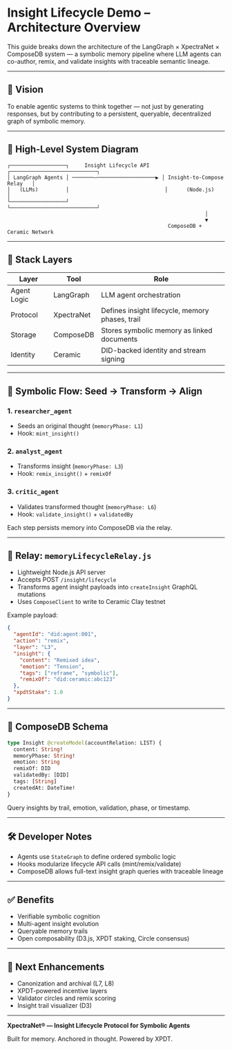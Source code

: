 
# Insight Lifecycle Demo – Architecture Overview

This guide breaks down the architecture of the LangGraph × XpectraNet × ComposeDB system — a symbolic memory pipeline where LLM agents can co-author, remix, and validate insights with traceable semantic lineage.

---

## 🧠 Vision

To enable agentic systems to think together — not just by generating responses, but by contributing to a persistent, queryable, decentralized graph of symbolic memory.

---

## 📐 High-Level System Diagram

```
┌──────────────────┐     Insight Lifecycle API     ┌────────────────────────────┐
│ LangGraph Agents │ ───────—───────────────────▶ │ Insight-to-Compose Relay   │
│   (LLMs)         │                               │      (Node.js)             │
└──────────────────┘                               └────────────────────────────┘
                                                                │
                                                                ▼
                                                    ComposeDB + Ceramic Network
```

---

## 🧱 Stack Layers

| Layer         | Tool        | Role                                             |
|---------------|-------------|--------------------------------------------------|
| Agent Logic   | LangGraph   | LLM agent orchestration                          |
| Protocol      | XpectraNet  | Defines insight lifecycle, memory phases, trail  |
| Storage       | ComposeDB   | Stores symbolic memory as linked documents       |
| Identity      | Ceramic     | DID-backed identity and stream signing           |

---

## 🔁 Symbolic Flow: Seed → Transform → Align

### 1. `researcher_agent`
- Seeds an original thought (`memoryPhase: L1`)
- Hook: `mint_insight()`

### 2. `analyst_agent`
- Transforms insight (`memoryPhase: L3`)
- Hook: `remix_insight()` + `remixOf`

### 3. `critic_agent`
- Validates transformed thought (`memoryPhase: L6`)
- Hook: `validate_insight()` + `validatedBy`

Each step persists memory into ComposeDB via the relay.

---

## 🔗 Relay: `memoryLifecycleRelay.js`

- Lightweight Node.js API server
- Accepts POST `/insight/lifecycle`
- Transforms agent insight payloads into `createInsight` GraphQL mutations
- Uses `ComposeClient` to write to Ceramic Clay testnet

Example payload:

```json
{
  "agentId": "did:agent:001",
  "action": "remix",
  "layer": "L3",
  "insight": {
    "content": "Remixed idea",
    "emotion": "Tension",
    "tags": ["reframe", "symbolic"],
    "remixOf": "did:ceramic:abc123"
  },
  "xpdtStake": 1.0
}
```

---

## 🧬 ComposeDB Schema

```graphql
type Insight @createModel(accountRelation: LIST) {
  content: String!
  memoryPhase: String!
  emotion: String
  remixOf: DID
  validatedBy: [DID]
  tags: [String]
  createdAt: DateTime!
}
```

Query insights by trail, emotion, validation, phase, or timestamp.

---

## 🛠 Developer Notes

- Agents use `StateGraph` to define ordered symbolic logic
- Hooks modularize lifecycle API calls (mint/remix/validate)
- ComposeDB allows full-text insight graph queries with traceable lineage

---

## ✅ Benefits

- Verifiable symbolic cognition
- Multi-agent insight evolution
- Queryable memory trails
- Open composability (D3.js, XPDT staking, Circle consensus)

---

## 📌 Next Enhancements

- Canonization and archival (L7, L8)
- XPDT-powered incentive layers
- Validator circles and remix scoring
- Insight trail visualizer (D3)

---

**XpectraNet® — Insight Lifecycle Protocol for Symbolic Agents**

Built for memory. Anchored in thought. Powered by XPDT.

